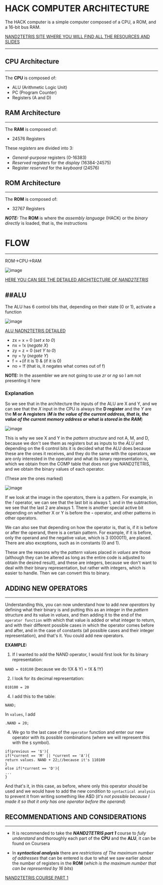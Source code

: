 # HACK COMPUTER ARCHITECTURE
The HACK computer is a simple computer composed of a CPU, a ROM, and a 16-bit bus RAM.

[NAND2TETRIS SITE WHERE YOU WILL FIND ALL THE RESOURCES AND SLIDES](https://www.nand2tetris.org/course)

-------------------------------------------------------
## CPU Architecture

-------------------------------------------------------
The **CPU** is composed of:
* ALU (Arithmetic Logic Unit)
* PC (Program Counter)
* Registers (A and D)

## RAM Architecture

-------------------------------------------------------
The **RAM** is composed of:
* 24576 Registers

These *registers* are divided into 3:
* *General-purpose* registers (0-16383)
* *Reserved* registers for the *display* (16384-24575)
* Register *reserved* for the *keyboard* (24576)

## ROM Architecture

-------------------------------------------------------
The **ROM** is composed of:
* 32767 Registers

***NOTE:*** The **ROM** is where the *assembly language* (HACK) or the *binary directly* is loaded, that is, the instructions
# FLOW

-------------------------------------------------------
ROM->CPU->RAM

![image](https://github.com/user-attachments/assets/1b1d242e-1812-4baa-af41-4f233b039d01)

[HERE YOU CAN SEE THE DETAILED ARCHITECTURE OF *NAND2TETRIS*](https://drive.google.com/file/d/1Z_fxYmmRNXTkAzmZ6YMoX9NXZIRVCKiw/view)

##ALU
----------------------------------------------------
The ALU has 6 control bits that, depending on their state (0 or 1), activate a function

![image](https://github.com/user-attachments/assets/8dd81865-69c0-42df-952f-d8495d953836)

[ALU NADN2TETRIS DETAILED](https://drive.google.com/file/d/1ie9s3GjM2TrvL7PrEZJ00gEwezgNLOBm/view)

* zx = x = 0 (*set x to 0*)
* nx = !x (*negate X*)
* zy = z = 0 (*set Y to 0*)
* ny = !y ​​(*negate Y*)
* f = +(if it is 1) & (if it is 0)
* no = !f (that is, it negates what comes out of f)

**NOTE:** In the assembler we are not going to use *zr* or *ng* so I am not presenting it here

### Explanation
So we see that in the architecture the inputs of the ALU are X and Y, and we can see that the *X* input in the CPU is always the **D register** and the *Y* are the **M or A registers** (***M is the value of the current address, that is, the value of the current memory address or what is stored in the RAM***)

![image](https://github.com/user-attachments/assets/4e0670ad-81f7-4904-a1a7-623acfb09157)

This is why we see X and Y in the *pattern structure* and not A, M, and D, because we don't see them as registers but as inputs to the *ALU* and depending on the 6 control bits it is decided what the ALU does because these are the ones it receives, and they do the same with the operators, we are only interested in the operator and what its binary representation is, which we obtain from the COMP table that does not give NAND2TETRIS, and we obtain the binary values ​​of each operator.

(These are the ones marked)

![image](https://github.com/user-attachments/assets/e87e0a3a-3e17-40aa-a614-13cda23bbaae)

If we look at the image in the operators, there is a pattern. For example, in the *!* operator, we can see that the last bit is always 1, and in the subtraction, we see that the last 2 are always 1. There is another special active bit depending on whether X or Y is before the **-** operator, and other patterns in other operators.

We can also see that depending on how the operator is, that is, if it is before or after the operand, there is a certain pattern. For example, if it is before, only the operand and the negative value, which is 3 (000011), are placed. There are also exceptions, such as in constants (0 and 1).

These are the reasons why the *pattern* values ​​placed in *values* are those (although they can be altered as long as the entire code is adjusted to obtain the desired result), and these are integers, because we don't want to deal with their binary representation, but rather with integers, which is easier to handle. Then we can convert this to binary.

## ADDING NEW OPERATORS

--------------------------------------------------------------
Understanding this, you can now understand how to add *new operators* by defining what their binary is and putting this as an integer in the *pattern* structure and its value in *values*, and then adding it to the end of the `operator function` with which that value is added or what integer to return, and with their different possible cases in which the operator comes before and after, and in the case of constants (all possible cases and their integer representation), and that's it. You could add new operators.

**EXAMPLE:**

1. If I wanted to add the NAND operator, I would first look for its binary representation:

`NAND = 010100` (because we do !(X & Y) = !X & !Y)

2. I look for its decimal representation:

`010100 = 20`

4. I add this to the table:

`NAND;`

In `values`, I add

`.NAND = 20;`

4. We go to the last case of the `operator` function and enter our new operator with its possible combinations (where we will represent this with the `$` symbol).

~~~
if(previous == '$'){
if(*current == 'M' || *current == 'A'){
return values. NAND + 22;//because it's 110100
}
else if(*current == 'D'){
...
}
~~~
And that's it, in this case, as before, where only this operator should be used and we would have to add the new condition to `syntactical analysis` to prevent it from writing something like A$D (*it's not possible because I made it so that it only has one operator before the operand*)

## RECOMMENDATIONS AND CONSIDERATIONS

------------------------------------------------------------

* It is recommended to take the ***NAND2TETRIS part 1*** course to *fully understand* and thoroughly each part of the **CPU** and the **ALU**, it can be found on Coursera

* In ***syntactical analysis*** there are *restrictions of The maximum number of addresses* that can be entered is due to what we saw earlier about the number of registers in the **ROM** (*which is the maximum number that can be represented by 16 bits*)

[NAND2TETRIS COURSE PART 1](https://www.coursera.org/learn/build-a-computer)
